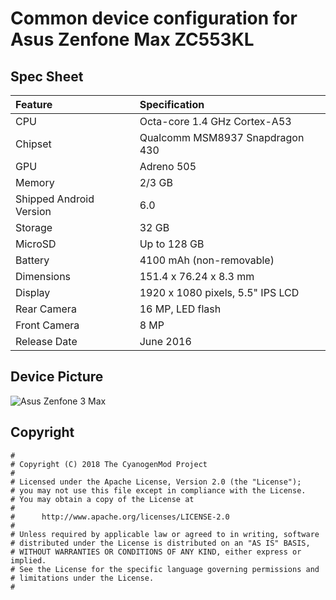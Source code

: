 # Common device configuration for Asus Zenfone Max ZC553KL
 ## Spec Sheet
 | Feature                 | Specification                     |
| :---------------------- | :-------------------------------- |
| CPU                     | Octa-core 1.4 GHz Cortex-A53      |
| Chipset                 | Qualcomm MSM8937 Snapdragon 430   |
| GPU                     | Adreno 505                        |
| Memory                  | 2/3 GB                            |
| Shipped Android Version | 6.0                               |
| Storage                 | 32 GB                             |
| MicroSD                 | Up to 128 GB                      |
| Battery                 | 4100 mAh (non-removable)          |
| Dimensions              | 151.4 x 76.24 x 8.3 mm            |
| Display                 | 1920 x 1080 pixels, 5.5" IPS LCD  |
| Rear Camera             | 16 MP, LED flash                  |
| Front Camera            | 8 MP                              |
| Release Date            | June 2016                         |
 ## Device Picture
 ![Asus Zenfone 3 Max](https://www.didongviet.vn/pub/media/catalog/product//a/s/asus-zenfone-3-max-zc553kl-vang-dong-didongviet_1.jpg "Asus Zenfone 3 Max")
 ## Copyright
 ```
#
# Copyright (C) 2018 The CyanogenMod Project
#
# Licensed under the Apache License, Version 2.0 (the "License");
# you may not use this file except in compliance with the License.
# You may obtain a copy of the License at
#
#      http://www.apache.org/licenses/LICENSE-2.0
#
# Unless required by applicable law or agreed to in writing, software
# distributed under the License is distributed on an "AS IS" BASIS,
# WITHOUT WARRANTIES OR CONDITIONS OF ANY KIND, either express or implied.
# See the License for the specific language governing permissions and
# limitations under the License.
#
